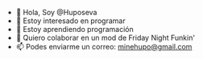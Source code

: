 - 👋 Hola, Soy @Huposeva
- 👀 Estoy interesado en programar 
- 🌱 Estoy aprendiendo programación 
- 💞️ Quiero colaborar en un mod de Friday Night Funkin'
- 📫 Podes enviarme un correo: minehupo@gmail.com

<!---
Huposeva/Huposeva is a ✨ special ✨ repository because its `README.md` (this file) appears on your GitHub profile.
You can click the Preview link to take a look at your changes.
--->
